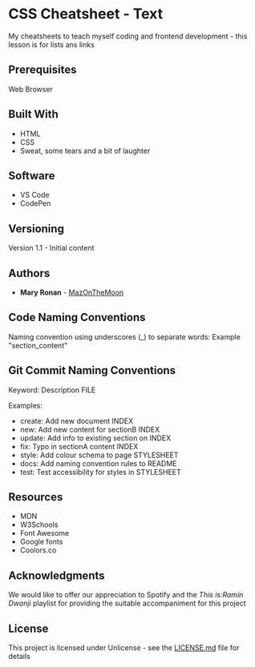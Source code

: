 # CSS Cheatsheet - Text
 My cheatsheets to teach myself coding and frontend development - this lesson is for lists ans links

 ## Prerequisites

 Web Browser

 ## Built With

 * HTML
 * CSS
 * Sweat, some tears and a bit of laughter

 ## Software

 * VS Code
 * CodePen

## Versioning

Version 1.1 - Initial content

## Authors
* **Mary Ronan** - [MazOnTheMoon](https://github.com/MazontheMoon)

## Code Naming Conventions

Naming convention using underscores (_) to separate words:
Example "section_content"

## Git Commit Naming Conventions

Keyword: Description FILE

Examples:

* create: Add new document INDEX
* new: Add new content for sectionB INDEX
* update: Add info to existing section on INDEX
* fix: Typo in sectionA content INDEX
* style: Add colour schema to page STYLESHEET
* docs: Add naming convention rules to README
* test: Test accessibility for styles in STYLESHEET

## Resources

* MDN
* W3Schools
* Font Awesome
* Google fonts
* Coolors.co

## Acknowledgments
We would like to offer our appreciation to Spotify and the *This is:Ramin Dwanji* playlist for providing the suitable accompaniment for this project

## License

This project is licensed under Unlicense - see the [LICENSE.md](LICENSE.md) file for details

